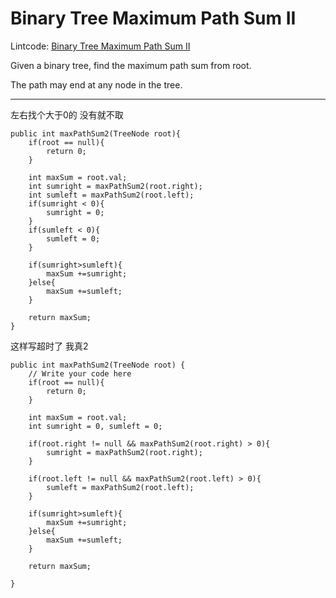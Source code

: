# Binary Tree Maximum Path Sum II
Lintcode: [Binary Tree Maximum Path Sum II](http://www.lintcode.com/en/problem/binary-tree-maximum-path-sum-ii/)

Given a binary tree, find the maximum path sum from root.

The path may end at any node in the tree.


---



左右找个大于0的 没有就不取

    public int maxPathSum2(TreeNode root){
        if(root == null){
            return 0;
        }
        
        int maxSum = root.val;
        int sumright = maxPathSum2(root.right);
        int sumleft = maxPathSum2(root.left);
        if(sumright < 0){   
            sumright = 0;
        }
        if(sumleft < 0){   
            sumleft = 0;
        }
        
        if(sumright>sumleft){
            maxSum +=sumright;
        }else{
            maxSum +=sumleft;
        }
        
        return maxSum;
    }

这样写超时了 我真2

    public int maxPathSum2(TreeNode root) {
        // Write your code here
        if(root == null){
            return 0;
        }
        
        int maxSum = root.val;
        int sumright = 0, sumleft = 0;
        
        if(root.right != null && maxPathSum2(root.right) > 0){
            sumright = maxPathSum2(root.right);
        }
        
        if(root.left != null && maxPathSum2(root.left) > 0){
            sumleft = maxPathSum2(root.left);
        }       
        
        if(sumright>sumleft){
            maxSum +=sumright;
        }else{
            maxSum +=sumleft;
        }
        
        return maxSum;
        
    }